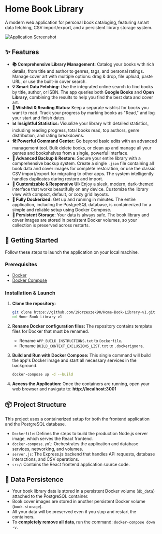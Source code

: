 # Home Book Library

A modern web application for personal book cataloging, featuring smart data fetching, CSV import/export, and a persistent library storage system.

![Application Screenshot](https://raw.githubusercontent.com/19orzeszek90/Home-Book-Library/screenshot.png)

## ✨ Features

*   **📚 Comprehensive Library Management:** Catalog your books with rich details, from title and author to genres, tags, and personal ratings. Manage cover art with multiple options: drag & drop, file upload, paste URL, or use the built-in cover search.
*   **💡 Smart Data Fetching:** Use the integrated online search to find books by title, author, or ISBN. The app queries both **Google Books** and **Open Library**, combining the results to help you find the best data and cover art.
*   **🔖 Wishlist & Reading Status:** Keep a separate wishlist for books you want to read. Track your progress by marking books as "Read," and log your start and finish dates.
*   **📊 Insightful Statistics:** Visualize your library with detailed statistics, including reading progress, total books read, top authors, genre distribution, and rating breakdowns.
*   **🛠️ Powerful Command Center:** Go beyond basic edits with an advanced management tool. Bulk delete books, or clean up and manage all your genres and bookshelves from a single, powerful interface.
*   **🔄 Advanced Backup & Restore:** Secure your entire library with a comprehensive backup system. Create a single `.json` file containing all book data and cover images for complete restoration, or use the classic CSV import/export for migrating to other apps. The system intelligently handles duplicates during restore and import.
*   **🎨 Customizable & Responsive UI:** Enjoy a sleek, modern, dark-themed interface that works beautifully on any device. Customize the library view with compact, default, or cozy grid layouts.
*   **🐳 Fully Dockerized:** Get up and running in minutes. The entire application, including the PostgreSQL database, is containerized for a simple and reliable setup using Docker Compose.
*   **💾 Persistent Storage:** Your data is always safe. The book library and cover images are stored in persistent Docker volumes, so your collection is preserved across restarts.

## 🚀 Getting Started

Follow these steps to launch the application on your local machine.

### Prerequisites

*   [Docker](https://docs.docker.com/get-docker/)
*   [Docker Compose](https://docs.docker.com/compose/install/)

### Installation & Launch

1.  **Clone the repository:**
    ```bash
    git clone https://github.com/19orzeszek90/Home-Book-Library-v1.git
    cd Home-Book-Library-v1
    ```

2.  **Rename Docker configuration files:**
    The repository contains template files for Docker that must be renamed.
    *   Rename `APP_BUILD_INSTRUCTIONS.txt` to `Dockerfile`.
    *   Rename `BUILD_CONTEXT_EXCLUSIONS_LIST.txt` to `.dockerignore`.


3.  **Build and Run with Docker Compose:**
    This single command will build the app's Docker image and start all necessary services in the background.
    ```bash
    docker-compose up -d --build
    ```

4.  **Access the Application:**
    Once the containers are running, open your web browser and navigate to:
    **http://localhost:3001**

## 📦 Project Structure

This project uses a containerized setup for both the frontend application and the PostgreSQL database.

*   `Dockerfile`: Defines the steps to build the production Node.js server image, which serves the React frontend.
*   `docker-compose.yml`: Orchestrates the application and database services, networking, and volumes.
*   `server.js`: The Express.js backend that handles API requests, database interactions, and CSV operations.
*   `src/`: Contains the React frontend application source code.

## 💾 Data Persistence

*   Your book library data is stored in a persistent Docker volume (`db_data`) attached to the PostgreSQL container.
*   Book cover images are stored in another persistent Docker volume (`book-storage`).
*   All your data will be preserved even if you stop and restart the containers.
*   To **completely remove all data**, run the command: `docker-compose down -v`.
